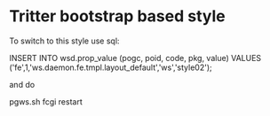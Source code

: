 
Tritter bootstrap based style
=============================


To switch to this style use sql:

INSERT INTO wsd.prop_value (pogc, poid, code, pkg, value) VALUES ('fe',1,'ws.daemon.fe.tmpl.layout_default','ws','style02');

and do

pgws.sh fcgi restart
